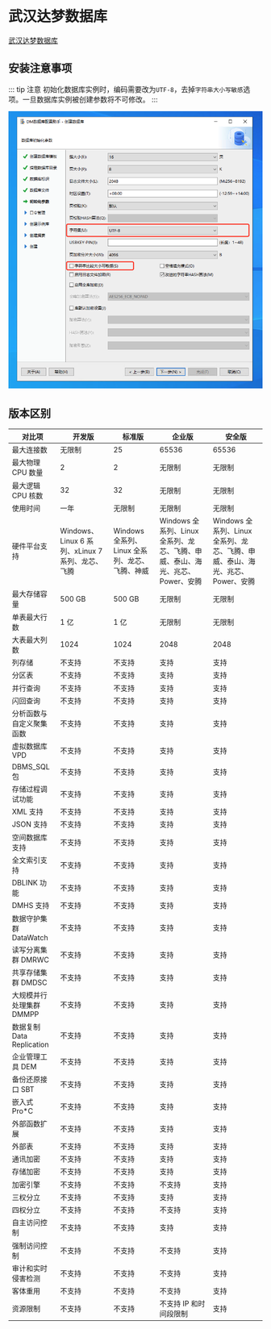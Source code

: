 # 武汉达梦数据库

[武汉达梦数据库](https://www.dameng.com/)

## 安装注意事项

::: tip 注意
初始化数据库实例时，编码需要改为```UTF-8```，去掉```字符串大小写敏感```选项。一旦数据库实例被创建参数将不可修改。
:::

![WX20250328-101726.png](../../.vuepress/public/img/ops/database/WX20250328-101726.png)

## 版本区别

| 对比项                   | 开发版                                  | 标准版                            | 企业版                                              | 安全版                                              |
|-----------------------|--------------------------------------|--------------------------------|--------------------------------------------------|--------------------------------------------------|
| 最大连接数                 | 无限制                                  | 25                             | 65536                                            | 65536                                            |
| 最大物理 CPU 数量           | 2                                    | 2                              | 无限制                                              | 无限制                                              |
| 最大逻辑 CPU 核数           | 32                                   | 32                             | 无限制                                              | 无限制                                              |
| 使用时间                  | 一年                                   | 无限制                            | 无限制                                              | 无限制                                              |
| 硬件平台支持                | Windows、Linux 6 系列、xLinux 7 系列、龙芯、飞腾 | Windows 全系列、Linux 全系列、龙芯、飞腾、神威 | Windows 全系列、Linux 全系列、龙芯、飞腾、申威、泰山、海光、兆芯、Power、安腾 | Windows 全系列、Linux 全系列、龙芯、飞腾、申威、泰山、海光、兆芯、Power、安腾 |
| 最大存储容量                | 500 GB                               | 500 GB                         | 无限制                                              | 无限制                                              |
| 单表最大行数                | 1 亿                                  | 1 亿                            | 无限制                                              | 无限制                                              |
| 大表最大列数                | 1024                                 | 1024                           | 2048                                             | 2048                                             |
| 列存储                   | 不支持                                  | 不支持                            | 支持                                               | 支持                                               |
| 分区表                   | 不支持                                  | 不支持                            | 支持                                               | 支持                                               |
| 并行查询                  | 不支持                                  | 不支持                            | 支持                                               | 支持                                               |
| 闪回查询                  | 不支持                                  | 不支持                            | 支持                                               | 支持                                               |
| 分析函数与自定义聚集函数          | 不支持                                  | 不支持                            | 支持                                               | 支持                                               |
| 虚拟数据库 VPD             | 不支持                                  | 不支持                            | 支持                                               | 支持                                               |
| DBMS_SQL 包            | 不支持                                  | 不支持                            | 支持                                               | 支持                                               |
| 存储过程调试功能              | 不支持                                  | 不支持                            | 支持                                               | 支持                                               |
| XML 支持                | 不支持                                  | 不支持                            | 支持                                               | 支持                                               |
| JSON 支持               | 不支持                                  | 不支持                            | 支持                                               | 支持                                               |
| 空间数据库支持               | 不支持                                  | 不支持                            | 支持                                               | 支持                                               |
| 全文索引支持                | 不支持                                  | 不支持                            | 支持                                               | 支持                                               |
| DBLINK 功能             | 不支持                                  | 不支持                            | 支持                                               | 支持                                               |
| DMHS 支持               | 不支持                                  | 不支持                            | 支持                                               | 支持                                               |
| 数据守护集群 DataWatch      | 不支持                                  | 不支持                            | 支持                                               | 支持                                               |
| 读写分离集群 DMRWC          | 不支持                                  | 不支持                            | 支持                                               | 支持                                               |
| 共享存储集群 DMDSC          | 不支持                                  | 不支持                            | 支持                                               | 支持                                               |
| 大规模并行处理集群 DMMPP       | 不支持                                  | 不支持                            | 支持                                               | 支持                                               |
| 数据复制 Data Replication | 不支持                                  | 不支持                            | 支持                                               | 支持                                               |
| 企业管理工具 DEM            | 不支持                                  | 不支持                            | 支持                                               | 支持                                               |
| 备份还原接口 SBT            | 不支持                                  | 不支持                            | 支持                                               | 支持                                               |
| 嵌入式 Pro*C             | 不支持                                  | 不支持                            | 支持                                               | 支持                                               |
| 外部函数扩展                | 不支持                                  | 不支持                            | 支持                                               | 支持                                               |
| 外部表                   | 不支持                                  | 不支持                            | 支持                                               | 支持                                               |
| 通讯加密                  | 不支持                                  | 不支持                            | 支持                                               | 支持                                               |
| 存储加密                  | 不支持                                  | 不支持                            | 支持                                               | 支持                                               |
| 加密引擎                  | 不支持                                  | 不支持                            | 不支持                                              | 支持                                               |
| 三权分立                  | 不支持                                  | 不支持                            | 支持                                               | 支持                                               |
| 四权分立                  | 不支持                                  | 不支持                            | 不支持                                              | 支持                                               |
| 自主访问控制                | 不支持                                  | 不支持                            | 支持                                               | 支持                                               |
| 强制访问控制                | 不支持                                  | 不支持                            | 不支持                                              | 支持                                               |
| 审计和实时侵害检测             | 不支持                                  | 不支持                            | 不支持                                              | 支持                                               |
| 客体重用                  | 不支持                                  | 不支持                            | 不支持                                              | 支持                                               |
| 资源限制                  | 不支持                                  | 不支持                            | 不支持 IP 和时间段限制                                    | 支持                                               |